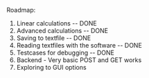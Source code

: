 Roadmap:

1. Linear calculations -- DONE
2. Advanced calculations -- DONE
3. Saving to textfile -- DONE
4. Reading textfiles with the software -- DONE
5. Testcases for debugging -- DONE
6. Backend - Very basic POST and GET works
7. Exploring to GUI options
